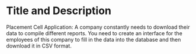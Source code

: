 # Title and Description

Placement Cell Application:
A company constantly needs to download their data to compile different reports. You need to create an interface for the employees of this company to fill in the data into the database and then download it in CSV format. 
